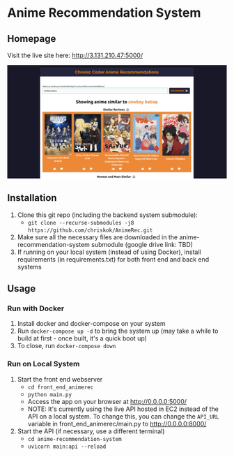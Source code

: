 # Anime Recommendation System

## Homepage

Visit the live site here: http://3.131.210.47:5000/

![Our Cycle 1 Homepage](./management/images/sprint1_homepage.png)

## Installation
1. Clone this git repo (including the backend system submodule):
    - `git clone --recurse-submodules -j8 https://github.com/chriskok/AnimeRec.git`
2. Make sure all the necessary files are downloaded in the anime-recommendation-system submodule (google drive link: TBD)
3. If running on your local system (instead of using Docker), install requirements (in requirements.txt) for both front end and back end systems

## Usage
### Run with Docker
1. Install docker and docker-compose on your system
2. Run `docker-compose up -d` to bring the system up (may take a while to build at first - once built, it's a quick boot up)
3. To close, run `docker-compose down`

### Run on Local System
1. Start the front end webserver
    - `cd front_end_animerec`
    - `python main.py`
    - Access the app on your browser at http://0.0.0.0:5000/
    - NOTE: It's currently using the live API hosted in EC2 instead of the API on a local system. To change this, you can change the `API_URL` variable in front_end_animerec/main.py to http://0.0.0.0:8000/
2. Start the API (if necessary, use a different terminal)
    - `cd anime-recommendation-system`
    - `uvicorn main:api --reload`